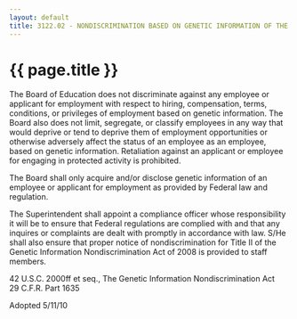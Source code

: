 ```yaml
---
layout: default
title: 3122.02 - NONDISCRIMINATION BASED ON GENETIC INFORMATION OF THE EMPLOYEE
---
```


{{ page.title }}
================

The Board of Education does not discriminate against any employee or
applicant for employment with respect to hiring, compensation, terms,
conditions, or privileges of employment based on genetic information.
The Board also does not limit, segregate, or classify employees in any
way that would deprive or tend to deprive them of employment
opportunities or otherwise adversely affect the status of an employee as
an employee, based on genetic information. Retaliation against an
applicant or employee for engaging in protected activity is prohibited.

The Board shall only acquire and/or disclose genetic information of an
employee or applicant for employment as provided by Federal law and
regulation.

The Superintendent shall appoint a compliance officer whose
responsibility it will be to ensure that Federal regulations are
complied with and that any inquires or complaints are dealt with
promptly in accordance with law. S/He shall also ensure that proper
notice of nondiscrimination for Title II of the Genetic Information
Nondiscrimination Act of 2008 is provided to staff members.

42 U.S.C. 2000ff et seq., The Genetic Information Nondiscrimination Act\
 29 C.F.R. Part 1635

Adopted 5/11/10

